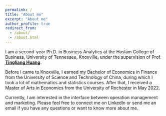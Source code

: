 ```yaml
---
permalink: /
title: "About me"
excerpt: "About me"
author_profile: true
redirect_from: 
  - /about/
  - /about.html
---
```



I am a second-year Ph.D. in Business Analytics at the Haslam College of Business, University of Tennessee, Knoxville, under the supervision of Prof. <a href='https://sites.google.com/view/tinglianghuang'><strong>Tingliang Huang</strong></a>. 

Before I came to Knoxville, I earned my Bachelor of Economics in Finance from the University of Science and Technology of China, during which I took a lot of mathematics and statistics courses. After that, I received a Master of Arts in Economics from the University of Rochester in May 2022. 

Currently, I am interested in the interface between operation management and marketing. Please feel free to connect me on LinkedIn or send me an email if you have any questions or want to know more about me.

